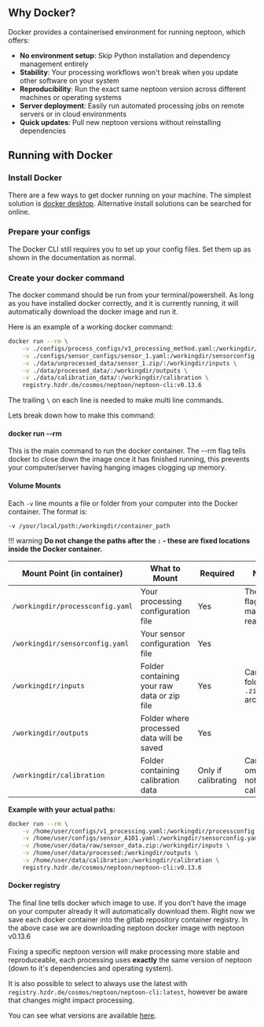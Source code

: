 ## Why Docker?

Docker provides a containerised environment for running neptoon, which offers:

- **No environment setup**: Skip Python installation and dependency management entirely
- **Stability**: Your processing workflows won't break when you update other software on your system
- **Reproducibility**: Run the exact same neptoon version across different machines or operating systems
- **Server deployment**: Easily run automated processing jobs on remote servers or in cloud environments
- **Quick updates**: Pull new neptoon versions without reinstalling dependencies

## Running with Docker

### Install Docker

There are a few ways to get docker running on your machine. The simplest solution is [docker desktop](https://docs.docker.com/desktop/). Alternative install solutions can be searched for online. 

### Prepare your configs

The Docker CLI still requires you to set up your config files. Set them up as shown in the documentation as normal. 

### Create your docker command

The docker command should be run from your terminal/powershell. As long as you have installed docker correctly, and it is currently running, it will automatically download the docker image and run it.

Here is an example of a working docker command:

```bash
docker run --rm \
    -v ./configs/process_configs/v1_processing_method.yaml:/workingdir/processconfig.yaml:ro \
    -v ./configs/sensor_configs/sensor_1.yaml:/workingdir/sensorconfig.yaml \
    -v ./data/unprocessed_data/sensor_1.zip/:/workingdir/inputs \
    -v ./data/processed_data/:/workingdir/outputs \
    -v ./data/calibration_data/:/workingdir/calibration \
    registry.hzdr.de/cosmos/neptoon/neptoon-cli:v0.13.6
```
The trailing `\` on each line is needed to make multi line commands.

Lets break down how to make this command:

#### docker run --rm

This is the main command to run the docker container. The --rm flag tells docker to close down the image once it has finished running, this prevents your computer/server having hanging images clogging up memory. 

#### Volume Mounts

Each `-v` line mounts a file or folder from your computer into the Docker container. The format is:

```
-v /your/local/path:/workingdir/container_path
```

!!! warning 
    **Do not change the paths after the `:` - these are fixed locations inside the Docker container.**

| Mount Point (in container) | What to Mount | Required | Notes |
|----------------------------|---------------|----------|-------|
| `/workingdir/processconfig.yaml` | Your processing configuration file | Yes | The `:ro` flag makes it read-only |
| `/workingdir/sensorconfig.yaml` | Your sensor configuration file | Yes |  |
| `/workingdir/inputs` | Folder containing your raw data or zip file | Yes | Can be a folder or a `.zip` archive |
| `/workingdir/outputs` | Folder where processed data will be saved | Yes | |
| `/workingdir/calibration` | Folder containing calibration data | Only if calibrating | Can be omitted if not calibrating |

**Example with your actual paths:**

```bash
docker run --rm \
    -v /home/user/configs/v1_processing.yaml:/workingdir/processconfig.yaml:ro \
    -v /home/user/configs/sensor_A101.yaml:/workingdir/sensorconfig.yaml \
    -v /home/user/data/raw/sensor_data.zip:/workingdir/inputs \
    -v /home/user/data/processed:/workingdir/outputs \
    -v /home/user/data/calibration:/workingdir/calibration \
    registry.hzdr.de/cosmos/neptoon/neptoon-cli:v0.13.6
```

#### Docker registry

The final line tells docker which image to use. If you don't have the image on your computer already it will automatically download them. Right now we save each docker container into the gitlab repository container registry. In the above case we are downloading neptoon docker image with neptoon v0.13.6

Fixing a specific neptoon version will make processing more stable and reproduceable, each processing uses **exactly** the same version of neptoon (down to it's dependencies and operating system).

It is also possible to select to always use the latest with `registry.hzdr.de/cosmos/neptoon/neptoon-cli:latest`, however be aware that changes might impact processing. 

You can see what versions are available [here](https://codebase.helmholtz.cloud/cosmos/neptoon/container_registry/23572).

